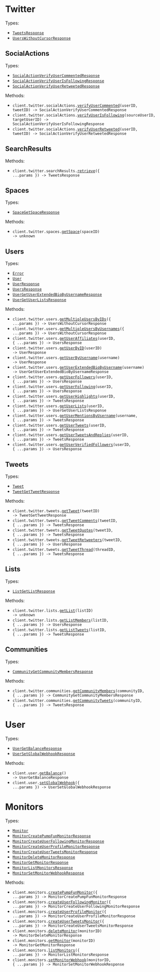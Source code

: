 # Twitter

Types:

- <code><a href="./src/resources/twitter/twitter.ts">TweetsResponse</a></code>
- <code><a href="./src/resources/twitter/twitter.ts">UsersWithoutCursorResponse</a></code>

## SocialActions

Types:

- <code><a href="./src/resources/twitter/social-actions.ts">SocialActionVerifyUserCommentedResponse</a></code>
- <code><a href="./src/resources/twitter/social-actions.ts">SocialActionVerifyUserIsFollowingResponse</a></code>
- <code><a href="./src/resources/twitter/social-actions.ts">SocialActionVerifyUserRetweetedResponse</a></code>

Methods:

- <code title="get /twitter/tweets/{tweet_id}/commented_by/{user_id}">client.twitter.socialActions.<a href="./src/resources/twitter/social-actions.ts">verifyUserCommented</a>(userID, tweetID) -> SocialActionVerifyUserCommentedResponse</code>
- <code title="get /twitter/user/{source_user_id}/following/{target_user_id}">client.twitter.socialActions.<a href="./src/resources/twitter/social-actions.ts">verifyUserIsFollowing</a>(sourceUserID, targetUserID) -> SocialActionVerifyUserIsFollowingResponse</code>
- <code title="get /twitter/tweets/{tweet_id}/retweeted_by/{user_id}">client.twitter.socialActions.<a href="./src/resources/twitter/social-actions.ts">verifyUserRetweeted</a>(userID, tweetID) -> SocialActionVerifyUserRetweetedResponse</code>

## SearchResults

Methods:

- <code title="get /twitter/search">client.twitter.searchResults.<a href="./src/resources/twitter/search-results.ts">retrieve</a>({ ...params }) -> TweetsResponse</code>

## Spaces

Types:

- <code><a href="./src/resources/twitter/spaces.ts">SpaceGetSpaceResponse</a></code>

Methods:

- <code title="get /twitter/space/{space_id}">client.twitter.spaces.<a href="./src/resources/twitter/spaces.ts">getSpace</a>(spaceID) -> unknown</code>

## Users

Types:

- <code><a href="./src/resources/twitter/users.ts">Error</a></code>
- <code><a href="./src/resources/twitter/users.ts">User</a></code>
- <code><a href="./src/resources/twitter/users.ts">UserResponse</a></code>
- <code><a href="./src/resources/twitter/users.ts">UsersResponse</a></code>
- <code><a href="./src/resources/twitter/users.ts">UserGetUserExtendedBioByUsernameResponse</a></code>
- <code><a href="./src/resources/twitter/users.ts">UserGetUserListsResponse</a></code>

Methods:

- <code title="post /twitter/users-by-ids">client.twitter.users.<a href="./src/resources/twitter/users.ts">getMultipleUsersByIDs</a>({ ...params }) -> UsersWithoutCursorResponse</code>
- <code title="post /twitter/users-by-usernames">client.twitter.users.<a href="./src/resources/twitter/users.ts">getMultipleUsersByUsernames</a>({ ...params }) -> UsersWithoutCursorResponse</code>
- <code title="get /twitter/user/{user_id}/affiliates">client.twitter.users.<a href="./src/resources/twitter/users.ts">getUserAffiliates</a>(userID, { ...params }) -> UsersResponse</code>
- <code title="get /twitter/user/{user_id}">client.twitter.users.<a href="./src/resources/twitter/users.ts">getUserByID</a>(userID) -> UserResponse</code>
- <code title="get /twitter/user/{username}">client.twitter.users.<a href="./src/resources/twitter/users.ts">getUserByUsername</a>(username) -> UserResponse</code>
- <code title="get /twitter/user/{username}/extended-bio">client.twitter.users.<a href="./src/resources/twitter/users.ts">getUserExtendedBioByUsername</a>(username) -> UserGetUserExtendedBioByUsernameResponse</code>
- <code title="get /twitter/user/{user_id}/followers">client.twitter.users.<a href="./src/resources/twitter/users.ts">getUserFollowers</a>(userID, { ...params }) -> UsersResponse</code>
- <code title="get /twitter/user/{user_id}/following">client.twitter.users.<a href="./src/resources/twitter/users.ts">getUserFollowing</a>(userID, { ...params }) -> UsersResponse</code>
- <code title="get /twitter/user/{user_id}/highlights">client.twitter.users.<a href="./src/resources/twitter/users.ts">getUserHighlights</a>(userID, { ...params }) -> TweetsResponse</code>
- <code title="get /twitter/user/{user_id}/lists">client.twitter.users.<a href="./src/resources/twitter/users.ts">getUserLists</a>(userID, { ...params }) -> UserGetUserListsResponse</code>
- <code title="get /twitter/user/{username}/mentions">client.twitter.users.<a href="./src/resources/twitter/users.ts">getUserMentionsByUsername</a>(username, { ...params }) -> TweetsResponse</code>
- <code title="get /twitter/user/{user_id}/tweets">client.twitter.users.<a href="./src/resources/twitter/users.ts">getUserTweets</a>(userID, { ...params }) -> TweetsResponse</code>
- <code title="get /twitter/user/{user_id}/tweets-and-replies">client.twitter.users.<a href="./src/resources/twitter/users.ts">getUserTweetsAndReplies</a>(userID, { ...params }) -> TweetsResponse</code>
- <code title="get /twitter/user/{user_id}/verified-followers">client.twitter.users.<a href="./src/resources/twitter/users.ts">getUserVerifiedFollowers</a>(userID, { ...params }) -> UsersResponse</code>

## Tweets

Types:

- <code><a href="./src/resources/twitter/tweets.ts">Tweet</a></code>
- <code><a href="./src/resources/twitter/tweets.ts">TweetGetTweetResponse</a></code>

Methods:

- <code title="get /twitter/tweets/{tweet_id}">client.twitter.tweets.<a href="./src/resources/twitter/tweets.ts">getTweet</a>(tweetID) -> TweetGetTweetResponse</code>
- <code title="get /twitter/tweets/{tweet_id}/comments">client.twitter.tweets.<a href="./src/resources/twitter/tweets.ts">getTweetComments</a>(tweetID, { ...params }) -> TweetsResponse</code>
- <code title="get /twitter/tweets/{tweet_id}/quotes">client.twitter.tweets.<a href="./src/resources/twitter/tweets.ts">getTweetQuotes</a>(tweetID, { ...params }) -> TweetsResponse</code>
- <code title="get /twitter/tweets/{tweet_id}/retweeted_by">client.twitter.tweets.<a href="./src/resources/twitter/tweets.ts">getTweetRetweeters</a>(tweetID, { ...params }) -> UsersResponse</code>
- <code title="get /twitter/thread/{thread_id}">client.twitter.tweets.<a href="./src/resources/twitter/tweets.ts">getTweetThread</a>(threadID, { ...params }) -> TweetsResponse</code>

## Lists

Types:

- <code><a href="./src/resources/twitter/lists.ts">ListGetListResponse</a></code>

Methods:

- <code title="get /twitter/list/{list_id}">client.twitter.lists.<a href="./src/resources/twitter/lists.ts">getList</a>(listID) -> unknown</code>
- <code title="get /twitter/list/{list_id}/members">client.twitter.lists.<a href="./src/resources/twitter/lists.ts">getListMembers</a>(listID, { ...params }) -> UsersResponse</code>
- <code title="get /twitter/list/{list_id}/tweets">client.twitter.lists.<a href="./src/resources/twitter/lists.ts">getListTweets</a>(listID, { ...params }) -> TweetsResponse</code>

## Communities

Types:

- <code><a href="./src/resources/twitter/communities.ts">CommunityGetCommunityMembersResponse</a></code>

Methods:

- <code title="get /twitter/community/{community_id}/members">client.twitter.communities.<a href="./src/resources/twitter/communities.ts">getCommunityMembers</a>(communityID, { ...params }) -> CommunityGetCommunityMembersResponse</code>
- <code title="get /twitter/community/{community_id}/tweets">client.twitter.communities.<a href="./src/resources/twitter/communities.ts">getCommunityTweets</a>(communityID, { ...params }) -> TweetsResponse</code>

# User

Types:

- <code><a href="./src/resources/user.ts">UserGetBalanceResponse</a></code>
- <code><a href="./src/resources/user.ts">UserSetGlobalWebhookResponse</a></code>

Methods:

- <code title="post /user/balance">client.user.<a href="./src/resources/user.ts">getBalance</a>() -> UserGetBalanceResponse</code>
- <code title="post /user/webhook">client.user.<a href="./src/resources/user.ts">setGlobalWebhook</a>({ ...params }) -> UserSetGlobalWebhookResponse</code>

# Monitors

Types:

- <code><a href="./src/resources/monitors.ts">Monitor</a></code>
- <code><a href="./src/resources/monitors.ts">MonitorCreatePumpFunMonitorResponse</a></code>
- <code><a href="./src/resources/monitors.ts">MonitorCreateUserFollowingMonitorResponse</a></code>
- <code><a href="./src/resources/monitors.ts">MonitorCreateUserProfileMonitorResponse</a></code>
- <code><a href="./src/resources/monitors.ts">MonitorCreateUserTweetsMonitorResponse</a></code>
- <code><a href="./src/resources/monitors.ts">MonitorDeleteMonitorResponse</a></code>
- <code><a href="./src/resources/monitors.ts">MonitorGetMonitorResponse</a></code>
- <code><a href="./src/resources/monitors.ts">MonitorListMonitorsResponse</a></code>
- <code><a href="./src/resources/monitors.ts">MonitorSetMonitorWebhookResponse</a></code>

Methods:

- <code title="post /monitors/search-pump-fun">client.monitors.<a href="./src/resources/monitors.ts">createPumpFunMonitor</a>({ ...params }) -> MonitorCreatePumpFunMonitorResponse</code>
- <code title="post /monitors/user-following">client.monitors.<a href="./src/resources/monitors.ts">createUserFollowingMonitor</a>({ ...params }) -> MonitorCreateUserFollowingMonitorResponse</code>
- <code title="post /monitors/user-profile">client.monitors.<a href="./src/resources/monitors.ts">createUserProfileMonitor</a>({ ...params }) -> MonitorCreateUserProfileMonitorResponse</code>
- <code title="post /monitors/user-tweets">client.monitors.<a href="./src/resources/monitors.ts">createUserTweetsMonitor</a>({ ...params }) -> MonitorCreateUserTweetsMonitorResponse</code>
- <code title="delete /monitors/{monitor_id}">client.monitors.<a href="./src/resources/monitors.ts">deleteMonitor</a>(monitorID) -> MonitorDeleteMonitorResponse</code>
- <code title="get /monitors/{monitor_id}">client.monitors.<a href="./src/resources/monitors.ts">getMonitor</a>(monitorID) -> MonitorGetMonitorResponse</code>
- <code title="get /monitors">client.monitors.<a href="./src/resources/monitors.ts">listMonitors</a>({ ...params }) -> MonitorListMonitorsResponse</code>
- <code title="patch /monitors/{monitor_id}">client.monitors.<a href="./src/resources/monitors.ts">setMonitorWebhook</a>(monitorID, { ...params }) -> MonitorSetMonitorWebhookResponse</code>
